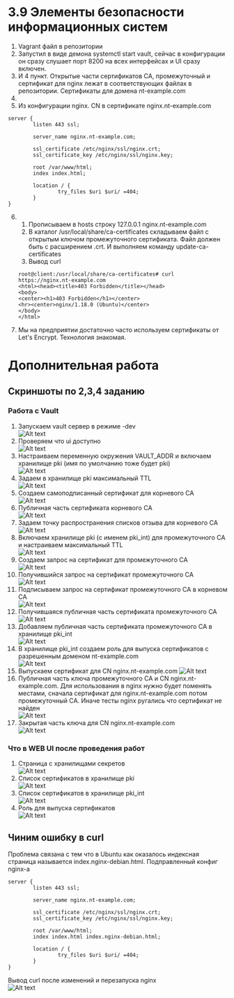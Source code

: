 # 3.9 Элементы безопасности информационных систем
1. Vagrant файл в репозитории
2. Запустил в виде демона systemctl start vault, сейчас в конфигурации он сразу слушает порт 8200 на всех интерфейсах и UI сразу включен.
3. И 4 пункт.  Открытые части сертификатов CA, промежуточный и сертификат для nginx лежат в соответствующих файлах в репозитории. Сертификаты для домена nt-example.com
4.
5. Из конфигурации nginx. CN в сертификате nginx.nt-example.com
```
server {
        listen 443 ssl;

        server_name nginx.nt-example.com;

        ssl_certificate /etc/nginx/ssl/nginx.crt;
        ssl_certificate_key /etc/nginx/ssl/nginx.key;

        root /var/www/html;
        index index.html;

        location / {
                try_files $uri $uri/ =404;
        }
}
```
6.
   1. Прописываем в hosts  строку 127.0.0.1 nginx.nt-example.com
   2. В каталог /usr/local/share/ca-certificates складываем файл с открытым ключом промежуточного сертификата. Файл должен быть с расширением .crt. И выполняем команду update-ca-certificates
   3. Вывод curl 
   ```
   root@client:/usr/local/share/ca-certificates# curl https://nginx.nt-example.com
   <html><head><title>403 Forbidden</title></head>
   <body>
   <center><h1>403 Forbidden</h1></center>
   <hr><center>nginx/1.18.0 (Ubuntu)</center>
   </body>
   </html>
   ```
   
7. Мы на предприятии достаточно часто используем сертификаты от Let's Encrypt. Технология знакомая. 

# Дополнительная работа
## Скриншоты по 2,3,4 заданию
### Работа с Vault
1. Запускаем vault сервер в режиме -dev  
![Alt text](/Images/01.png)
2. Проверяем что ui доступно  
![Alt text](/Images/02.png)
3. Настраиваем переменную окружения VAULT_ADDR и включаем хранилище pki (имя по умолчанию тоже будет pki)  
![Alt text](/Images/03.png)
4. Задаем в хранилище pki максимальный TTL  
![Alt text](/Images/04.png)
5. Создаем самоподписанный сертификат для корневого CA  
![Alt text](/Images/05.png)
6. Публичная часть сертификата корневого CA  
![Alt text](/Images/06.png)
7. Задаем точку распространения списков отзыва для корневого CA  
![Alt text](/Images/07.png)
8. Включаем хранилище pki (с именем pki_int) для промежуточного CA и настраиваем максимальный TTL  
![Alt text](/Images/08.png)
9. Создаем запрос на сертификат для промежуточного CA  
![Alt text](/Images/09.png)
10. Получившийся запрос на сертификат промежуточного CA  
![Alt text](/Images/10.png)
11. Подписываем запрос на сертификат промежуточного CA в корневом CA  
![Alt text](/Images/11.png)
12. Получившаяся публичная часть сертификата промежуточного CA  
![Alt text](/Images/12.png)
13. Добавляем публичная часть сертификата промежуточного CA в хранилище pki_int  
![Alt text](/Images/13.png)
14. В хранилище pki_int создаем роль для выпуска сертификатов с разрешенным доменом nt-example.com  
![Alt text](/Images/14.png)
15. Выпускаем сертификат для CN nginx.nt-example.com 
![Alt text](/Images/15.png)
16. Публичная часть ключа промежуточного CA и CN nginx.nt-example.com. Для использования в nginx нужно будет поменять местами, сначала сертификат для nginx.nt-example.com потом промежуточный CA. Иначе тесты nginx ругались что сертификат не найден  
![Alt text](/Images/16.png)
17. Закрытая часть ключа для CN nginx.nt-example.com  
![Alt text](/Images/17.png)
### Что в WEB UI после проведения работ
1. Страница с хранилищами секретов  
![Alt text](/Images/ui01.png)
2. Список сертификатов в хранилище pki  
![Alt text](/Images/ui02.png)
3. Список сертификатов в хранилище pki_int  
![Alt text](/Images/ui03.png)
4. Роль для выпуска сертификатов  
![Alt text](/Images/ui04.png)

## Чиним ошибку в curl 
Проблема связана с тем что в Ubuntu как оказалось индексная страница называется index.nginx-debian.html. Подправленный конфиг nginx-а  
```
server {
        listen 443 ssl;

        server_name nginx.nt-example.com;

        ssl_certificate /etc/nginx/ssl/nginx.crt;
        ssl_certificate_key /etc/nginx/ssl/nginx.key;

        root /var/www/html;
        index index.html index.nginx-debian.html;

        location / {
                try_files $uri $uri/ =404;
        }
}
```
Вывод curl после изменений и перезапуска nginx  
![Alt text](/Images/nginx.png)